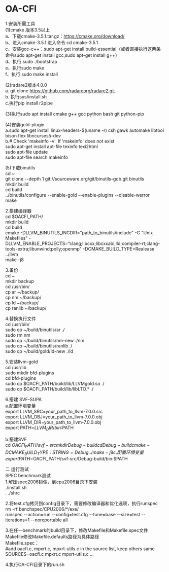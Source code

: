 # OA-CFI
1.安装所需工具  
(1)cmake 版本3.5以上  
a、下载cmake-3.5.1.tar.gz：https://cmake.org/download/  
b、进入cmake-3.5.1  进入命令 cd cmake-3.5.1   
c、安装gcc-c++：sudo apt-get install  build-essential（或者直接执行这两条命令sudo apt-get install gcc,sudo apt-get install g++）  
d、执行 sudo ./bootstrap  
e、执行sudo make   
f、执行 sudo make install  
  
(2)radare2版本4.0.0  
a. git clone https://github.com/radareorg/radare2.git  
b. 执行sys/install.sh  
c.执行pip install r2pipe  
  
(3)执行sudo apt install cmake g++ gcc python bash git python-pip  

(4)安装gold-plugin  
a.sudo apt-get install linux-headers-$(uname -r) csh gawk automake libtool bison flex libncurses5-dev  
b.# Check 'makeinfo -v'. If 'makeinfo' does not exist  
sudo apt-get install apt-file texinfo texi2html  
sudo apt-file update  
sudo apt-file search makeinfo  
  
(5)下载binutils  
cd ~  
git clone --depth 1 git://sourceware.org/git/binutils-gdb.git binutils  
mkdir build  
cd build  
../binutils/configure --enable-gold --enable-plugins --disable-werror  
make  
  
2.搭建编译器  
cd $OACFI_PATH/  
mkdir build  
cd build  
cmake -DLLVM_BINUTILS_INCDIR="path_to_binutils/include" -G "Unix Makefiles" -DLLVM_ENABLE_PROJECTS=“clang;libcxx;libcxxabi;lld;compiler-rt;clang-tools-extra;libunwind;polly;openmp" -DCMAKE_BUILD_TYPE=Realease ../llvm  
make -j8  
  
3.备份  
cd ~  
mkdir backup  
cd /usr/bin/  
cp ar ~/backup/  
cp nm ~/backup/  
cp ld ~/backup/  
cp ranlib ~/backup/  
  
4.替换执行文件  
cd /usr/bin/  
sudo cp ~/build/binutils/ar ./  
sudo rm nm  
sudo cp ~/build/binutils/nm-new ./nm  
sudo cp ~/build/binutils/ranlib ./  
sudo cp ~/build/gold/ld-new ./ld  
  
5.安装llvm-gold  
cd /usr/lib  
sudo mkdir bfd-plugins  
cd bfd-plugins  
sudo cp $OACFI_PATH/build/lib/LLVMgold.so ./  
sudo cp $OACFI_PATH/build/lib/libLTO.* ./  
  
6.搭建 SVF-SUPA  
a.配置环境变量  
export LLVM_SRC=your_path_to_llvm-7.0.0.src  
export LLVM_OBJ=your_path_to_llvm-7.0.0.obj  
export LLVM_DIR=your_path_to_llvm-7.0.0.obj  
export PATH=$LLVM_DIR/bin:$PATH  
  
b.搭建SVF  
cd $OACFI_PATH/svf-src  
mkdir Debug-build  
cd Debug-build  
cmake -D CMAKE_BUILD_TYPE:STRING=Debug ../  
make -j8  
c.配置环境变量  
export PATH=$OACFI_PATH/svf-src/Debug-build/bin:$PATH  
  
二 运行测试  
SPEC benchmark测试  
1.解压spec2006镜像，到cpu2006目录下安装  
./install.sh  
. ./shrc  

2.将test.cfg拷贝到config目录下，需要修改编译器和优化选项，执行runspec  
rm -rf benchspec/CPU2006/*/exe/  
runspec  --action=run --config=test.cfg --tune=base --size=test --iterations=1 --noreportable all  

3.在任一benchmark的build目录下，修改Makefile和Makefile.spec文件  
Makefile修改Makefile.defaults路径为具体路径  
Makefile.spec：  
#add oacfi.c, mpxrt.c, mpxrt-utils.c in the source list, keep others same  
SOURCES=oacfi.c mpxrt.c mpxrt-utils.c …  
  
4.执行OA-CFI目录下的run.sh  



